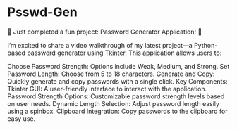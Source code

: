 # Psswd-Gen
🚀 Just completed a fun project: Password Generator Application! 🔐

I’m excited to share a video walkthrough of my latest project—a Python-based password generator using Tkinter. This application allows users to:

Choose Password Strength: Options include Weak, Medium, and Strong.
Set Password Length: Choose from 5 to 18 characters.
Generate and Copy: Quickly generate and copy passwords with a single click.
Key Components:
Tkinter GUI: A user-friendly interface to interact with the application.
Password Strength Options: Customizable password strength levels based on user needs.
Dynamic Length Selection: Adjust password length easily using a spinbox.
Clipboard Integration: Copy passwords to the clipboard for easy use.
